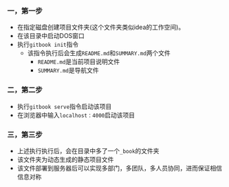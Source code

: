 ### 一，第一步

* 在指定磁盘创建项目文件夹(这个文件夹类似idea的工作空间)。
* 在该目录中启动DOS窗口
* 执行``gitbook init``指令
  * 该指令执行后会生成``README.md``和``SUMMARY.md``两个文件
    * ``README.md``是当前项目说明文件
    * ``SUMMARY.md``是导航文件

### 二，第二步

* 执行``gitbook serve``指令启动该项目
* 在浏览器中输入``localhost：4000``启动该项目

### 三，第三步

* 上述执行执行后，会在目录中多了一个``_book``的文件夹
* 该文件夹为动态生成的静态项目文件
* 该文件部署到服务器后可以实现多部门，多团队，多人员协同，进而保证相信信息对称